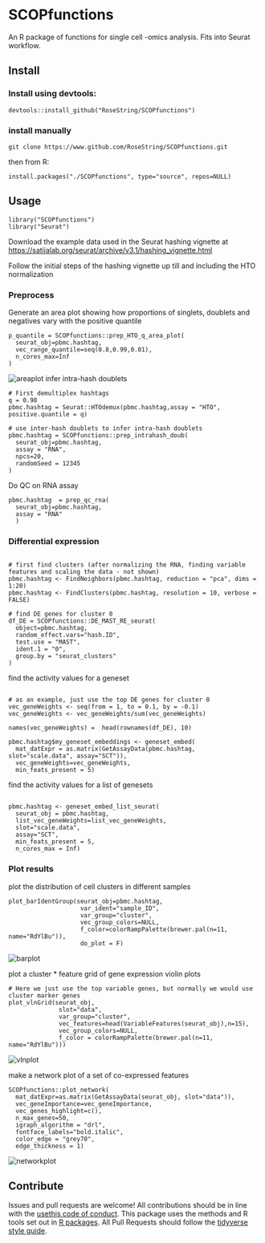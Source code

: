 
<!-- README.md is generated from README.Rmd. Please edit that file -->

# SCOPfunctions

<!-- badges: start -->

<!-- badges: end -->

An R package of functions for single cell -omics analysis. Fits into
Seurat workflow.

## Install

### Install using devtools:

    devtools::install_github("RoseString/SCOPfunctions")

### install manually

    git clone https://www.github.com/RoseString/SCOPfunctions.git 

then from R:

    install.packages("./SCOPfunctions", type="source", repos=NULL)

## Usage

    library("SCOPfunctions")
    library("Seurat")

Download the example data used in the Seurat hashing vignette at
<https://satijalab.org/seurat/archive/v3.1/hashing_vignette.html>

Follow the initial steps of the hashing vignette up till and including
the HTO normalization

### Preprocess

Generate an area plot showing how proportions of singlets, doublets and
negatives vary with the positive quantile

    p_quantile = SCOPfunctions::prep_HTO_q_area_plot(
      seurat_obj=pbmc.hashtag,
      vec_range_quantile=seq(0.8,0.99,0.01),
      n_cores_max=Inf
    ) 

![areaplot](./assets/areaplot.png) infer intra-hash doublets

    # First demultiplex hashtags 
    q = 0.98
    pbmc.hashtag = Seurat::HTOdemux(pbmc.hashtag,assay = "HTO", positive.quantile = q)
    
    # use inter-hash doublets to infer intra-hash doublets
    pbmc.hashtag = SCOPfunctions::prep_intrahash_doub(
      seurat_obj=pbmc.hashtag,
      assay = "RNA",
      npcs=20,
      randomSeed = 12345
    ) 

Do QC on RNA assay

    pbmc.hashtag  = prep_qc_rna(
      seurat_obj=pbmc.hashtag,
      assay = "RNA"
      )

### Differential expression

``` 

# first find clusters (after normalizing the RNA, finding variable features and scaling the data - not shown)
pbmc.hashtag <- FindNeighbors(pbmc.hashtag, reduction = "pca", dims = 1:20)
pbmc.hashtag <- FindClusters(pbmc.hashtag, resolution = 10, verbose = FALSE)

# find DE genes for cluster 0
df_DE = SCOPfunctions::DE_MAST_RE_seurat(
  object=pbmc.hashtag,
  random_effect.vars="hash.ID",
  test.use = "MAST",
  ident.1 = "0",
  group.by = "seurat_clusters"
)
```

find the activity values for a geneset

``` 

# as an example, just use the top DE genes for cluster 0
vec_geneWeights <- seq(from = 1, to = 0.1, by = -0.1)
vec_geneWeights <- vec_geneWeights/sum(vec_geneWeights)

names(vec_geneWeights) =  head(rownames(df_DE), 10)

pbmc.hashtag$my_geneset_embeddings <- geneset_embed(
  mat_datExpr = as.matrix(GetAssayData(pbmc.hashtag, slot="scale.data", assay="SCT")),
  vec_geneWeights=vec_geneWeights,
  min_feats_present = 5)
```

find the activity values for a list of genesets

``` 

pbmc.hashtag <- geneset_embed_list_seurat(
  seurat_obj = pbmc.hashtag,
  list_vec_geneWeights=list_vec_geneWeights,
  slot="scale.data",
  assay="SCT",
  min_feats_present = 5,
  n_cores_max = Inf)
```

### Plot results

plot the distribution of cell clusters in different samples

    plot_barIdentGroup(seurat_obj=pbmc.hashtag,
                        var_ident="sample_ID",
                        var_group="cluster",
                        vec_group_colors=NULL,
                        f_color=colorRampPalette(brewer.pal(n=11, name="RdYlBu")),
                        do_plot = F)

![barplot](./assets/barplot.png)

plot a cluster \* feature grid of gene expression violin plots

    # Here we just use the top variable genes, but normally we would use cluster marker genes
    plot_vlnGrid(seurat_obj,
                  slot="data",
                  var_group="cluster",
                  vec_features=head(VariableFeatures(seurat_obj),n=15),
                  vec_group_colors=NULL,
                  f_color = colorRampPalette(brewer.pal(n=11, name="RdYlBu")))

![vlnplot](./assets/vlnplot.png)

make a network plot of a set of co-expressed features

    SCOPfunctions::plot_network(
      mat_datExpr=as.matrix(GetAssayData(seurat_obj, slot="data")),
      vec_geneImportance=vec_geneImportance,
      vec_genes_highlight=c(),
      n_max_genes=50,
      igraph_algorithm = "drl",
      fontface_labels="bold.italic",
      color_edge = "grey70",
      edge_thickness = 1)

![networkplot](./assets/networkplot.png)

## Contribute

Issues and pull requests are welcome\! All contributions should be in
line with the [usethis code of
conduct](https://usethis.r-lib.org/CODE_OF_CONDUCT.html). This package
uses the methods and R tools set out in [R
packages](https://r-pkgs.org/intro.html). All Pull Requests should
follow the [tidyverse style
guide](https://style.tidyverse.org/documentation.html).
